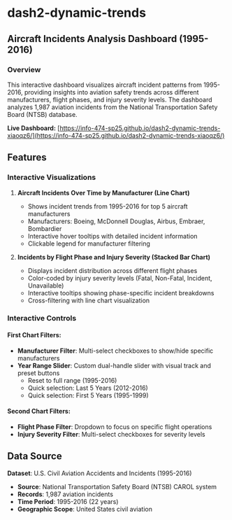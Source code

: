 # dash2-dynamic-trends
## Aircraft Incidents Analysis Dashboard (1995-2016)

### Overview
This interactive dashboard visualizes aircraft incident patterns from 1995-2016, providing insights into aviation safety trends across different manufacturers, flight phases, and injury severity levels. The dashboard analyzes 1,987 aviation incidents from the National Transportation Safety Board (NTSB) database.

**Live Dashboard:** [https://info-474-sp25.github.io/dash2-dynamic-trends-xiaoqz6/](https://info-474-sp25.github.io/dash2-dynamic-trends-xiaoqz6/)

## Features

### Interactive Visualizations

1. **Aircraft Incidents Over Time by Manufacturer (Line Chart)**
   - Shows incident trends from 1995-2016 for top 5 aircraft manufacturers
   - Manufacturers: Boeing, McDonnell Douglas, Airbus, Embraer, Bombardier
   - Interactive hover tooltips with detailed incident information
   - Clickable legend for manufacturer filtering

2. **Incidents by Flight Phase and Injury Severity (Stacked Bar Chart)**
   - Displays incident distribution across different flight phases
   - Color-coded by injury severity levels (Fatal, Non-Fatal, Incident, Unavailable)
   - Interactive tooltips showing phase-specific incident breakdowns
   - Cross-filtering with line chart visualization

### Interactive Controls

#### First Chart Filters:
- **Manufacturer Filter**: Multi-select checkboxes to show/hide specific manufacturers
- **Year Range Slider**: Custom dual-handle slider with visual track and preset buttons
  - Reset to full range (1995-2016)
  - Quick selection: Last 5 Years (2012-2016)
  - Quick selection: First 5 Years (1995-1999)

#### Second Chart Filters:
- **Flight Phase Filter**: Dropdown to focus on specific flight operations
- **Injury Severity Filter**: Multi-select checkboxes for severity levels

## Data Source

**Dataset**: U.S. Civil Aviation Accidents and Incidents (1995-2016)
- **Source**: National Transportation Safety Board (NTSB) CAROL system
- **Records**: 1,987 aviation incidents
- **Time Period**: 1995-2016 (22 years)
- **Geographic Scope**: United States civil aviation
